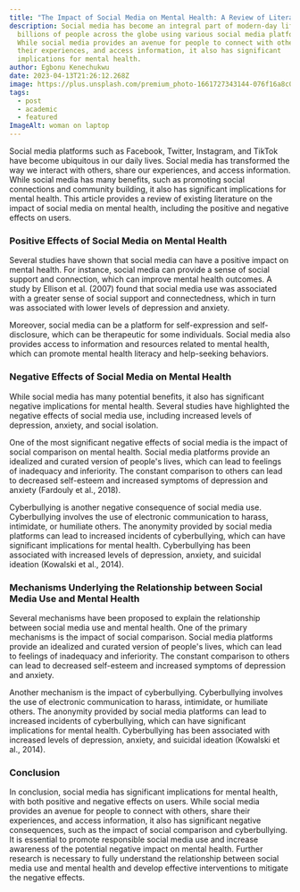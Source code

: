 ```yaml
---
title: "The Impact of Social Media on Mental Health: A Review of Literature"
description: Social media has become an integral part of modern-day life, with
  billions of people across the globe using various social media platforms.
  While social media provides an avenue for people to connect with others, share
  their experiences, and access information, it also has significant
  implications for mental health.
author: Egbonu Kenechukwu
date: 2023-04-13T21:26:12.268Z
image: https://plus.unsplash.com/premium_photo-1661727343144-076f16a8c076?ixlib=rb-4.0.3&ixid=MnwxMjA3fDB8MHxzZWFyY2h8N3x8U29jaWFsJTIwTWVkaWElMjBvbiUyME1lbnRhbCUyMEhlYWx0aHxlbnwwfDB8MHx8&auto=format&fit=crop&w=400&q=60
tags:
  - post
  - academic
  - featured
ImageAlt: woman on laptop
---
```

Social media platforms such as Facebook, Twitter, Instagram, and TikTok have become ubiquitous in our daily lives. Social media has transformed the way we interact with others, share our experiences, and access information. While social media has many benefits, such as promoting social connections and community building, it also has significant implications for mental health. This article provides a review of existing literature on the impact of social media on mental health, including the positive and negative effects on users.

### Positive Effects of Social Media on Mental Health

Several studies have shown that social media can have a positive impact on mental health. For instance, social media can provide a sense of social support and connection, which can improve mental health outcomes. A study by Ellison et al. (2007) found that social media use was associated with a greater sense of social support and connectedness, which in turn was associated with lower levels of depression and anxiety.

Moreover, social media can be a platform for self-expression and self-disclosure, which can be therapeutic for some individuals. Social media also provides access to information and resources related to mental health, which can promote mental health literacy and help-seeking behaviors.

### Negative Effects of Social Media on Mental Health

While social media has many potential benefits, it also has significant negative implications for mental health. Several studies have highlighted the negative effects of social media use, including increased levels of depression, anxiety, and social isolation.

One of the most significant negative effects of social media is the impact of social comparison on mental health. Social media platforms provide an idealized and curated version of people's lives, which can lead to feelings of inadequacy and inferiority. The constant comparison to others can lead to decreased self-esteem and increased symptoms of depression and anxiety (Fardouly et al., 2018).

Cyberbullying is another negative consequence of social media use. Cyberbullying involves the use of electronic communication to harass, intimidate, or humiliate others. The anonymity provided by social media platforms can lead to increased incidents of cyberbullying, which can have significant implications for mental health. Cyberbullying has been associated with increased levels of depression, anxiety, and suicidal ideation (Kowalski et al., 2014).

### Mechanisms Underlying the Relationship between Social Media Use and Mental Health

Several mechanisms have been proposed to explain the relationship between social media use and mental health. One of the primary mechanisms is the impact of social comparison. Social media platforms provide an idealized and curated version of people's lives, which can lead to feelings of inadequacy and inferiority. The constant comparison to others can lead to decreased self-esteem and increased symptoms of depression and anxiety.

Another mechanism is the impact of cyberbullying. Cyberbullying involves the use of electronic communication to harass, intimidate, or humiliate others. The anonymity provided by social media platforms can lead to increased incidents of cyberbullying, which can have significant implications for mental health. Cyberbullying has been associated with increased levels of depression, anxiety, and suicidal ideation (Kowalski et al., 2014).

### Conclusion

In conclusion, social media has significant implications for mental health, with both positive and negative effects on users. While social media provides an avenue for people to connect with others, share their experiences, and access information, it also has significant negative consequences, such as the impact of social comparison and cyberbullying. It is essential to promote responsible social media use and increase awareness of the potential negative impact on mental health. Further research is necessary to fully understand the relationship between social media use and mental health and develop effective interventions to mitigate the negative effects.